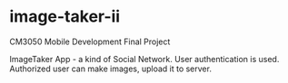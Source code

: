 # image-taker-ii

CM3050 Mobile Development Final Project

ImageTaker App - a kind of Social Network. User authentication is used. Authorized user can make images, upload it to server.
